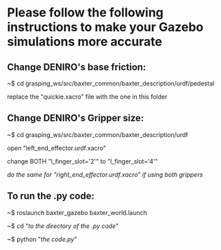 # Please follow the following instructions to make your Gazebo simulations more accurate

## Change DENIRO's base friction:
~$ cd grasping_ws/src/baxter_common/baxter_description/urdf/pedestal

replace the "quickie.xacro" file with the one in this folder

## Change DENIRO's Gripper size:
~$ cd grasping_ws/src/baxter_common/baxter_description/urdf

open "left_end_effector.urdf.xacro"

change BOTH "l_finger_slot='2'" to "l_finger_slot='4'"

*do the same for "right_end_effector.urdf.xacro" if using both grippers*

## To run the .py code:
~$ roslaunch baxter_gazebo baxter_world.launch

~$ cd "*to the directory of the .py code*"

~$ python "*the code.py*"
